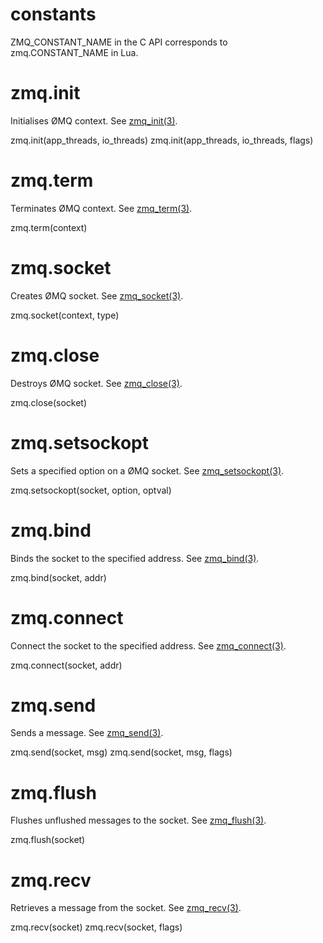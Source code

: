 # constants

ZMQ_CONSTANT_NAME in the C API corresponds to zmq.CONSTANT_NAME in Lua.


# zmq.init

Initialises ØMQ context.
See [zmq_init(3)](http://api.zeromq.org/zmq_init.3.html).

zmq.init(app_threads, io_threads)
zmq.init(app_threads, io_threads, flags)


# zmq.term

Terminates ØMQ context.
See [zmq_term(3)](http://api.zeromq.org/zmq_term.3.html).

zmq.term(context)


# zmq.socket

Creates ØMQ socket.
See [zmq_socket(3)](http://api.zeromq.org/zmq_socket.3.html).

zmq.socket(context, type)


# zmq.close

Destroys ØMQ socket.
See [zmq_close(3)](http://api.zeromq.org/zmq_close.3.html).

zmq.close(socket)


# zmq.setsockopt

Sets a specified option on a ØMQ socket.
See [zmq_setsockopt(3)](http://api.zeromq.org/zmq_setsockopt.3.html).

zmq.setsockopt(socket, option, optval)


# zmq.bind

Binds the socket to the specified address.
See [zmq_bind(3)](http://api.zeromq.org/zmq_bind.3.html).

zmq.bind(socket, addr)


# zmq.connect

Connect the socket to the specified address.
See [zmq_connect(3)](http://api.zeromq.org/zmq_connect.3.html).

zmq.connect(socket, addr)


# zmq.send

Sends a message.
See [zmq_send(3)](http://api.zeromq.org/zmq_send.3.html).

zmq.send(socket, msg)
zmq.send(socket, msg, flags)


# zmq.flush

Flushes unflushed messages to the socket.
See [zmq_flush(3)](http://api.zeromq.org/zmq_flush.3.html).

zmq.flush(socket)


# zmq.recv

Retrieves a message from the socket.
See [zmq_recv(3)](http://api.zeromq.org/zmq_recv.3.html).

zmq.recv(socket)
zmq.recv(socket, flags)
